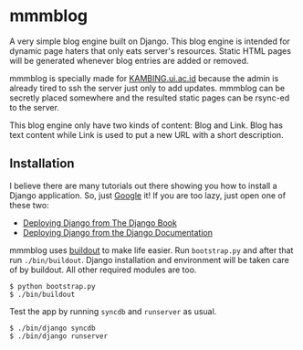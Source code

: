 mmmblog
=======

A very simple blog engine built on Django. This blog engine is intended for
dynamic page haters that only eats server's resources. Static HTML pages will
be generated whenever blog entries are added or removed.

mmmblog is specially made for [KAMBING.ui.ac.id](http://kambing.ui.ac.id/)
because the admin is already tired to ssh the server just only to add updates.
mmmblog can be secretly placed somewhere and the resulted static pages can be
rsync-ed to the server.

This blog engine only have two kinds of content: Blog and Link. Blog has text
content while Link is used to put a new URL with a short description.


Installation
------------

I believe there are many tutorials out there showing you how to install a
Django application. So, just
[Google](http://lmgtfy.com/?q=deploying+django+application) it! If you are too
lazy, just open one of these two:

* [Deploying Django from The Django Book](http://www.djangobook.com/en/beta/chapter21/)
* [Deploying Django from the Django Documentation](http://docs.djangoproject.com/en/dev/howto/deployment/)

mmmblog uses [buildout](http://www.buildout.org/) to make life easier. Run
`bootstrap.py` and after that run `./bin/buildout`. Django installation and
environment will be taken care of by buildout. All other required modules are
too.

    $ python bootstrap.py
    $ ./bin/buildout

Test the app by running `syncdb` and `runserver` as usual.

    $ ./bin/django syncdb
    $ ./bin/django runserver


